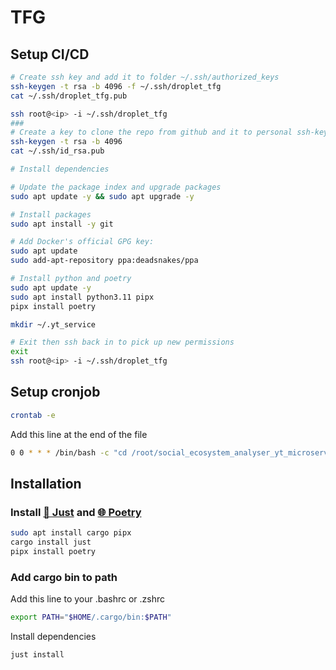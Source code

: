 # TFG

## Setup CI/CD
```bash
# Create ssh key and add it to folder ~/.ssh/authorized_keys
ssh-keygen -t rsa -b 4096 -f ~/.ssh/droplet_tfg
cat ~/.ssh/droplet_tfg.pub

ssh root@<ip> -i ~/.ssh/droplet_tfg
###
# Create a key to clone the repo from github and it to personal ssh-keys
ssh-keygen -t rsa -b 4096
cat ~/.ssh/id_rsa.pub

# Install dependencies

# Update the package index and upgrade packages
sudo apt update -y && sudo apt upgrade -y

# Install packages
sudo apt install -y git

# Add Docker's official GPG key:
sudo apt update
sudo add-apt-repository ppa:deadsnakes/ppa

# Install python and poetry
sudo apt update -y
sudo apt install python3.11 pipx
pipx install poetry

mkdir ~/.yt_service

# Exit then ssh back in to pick up new permissions
exit
ssh root@<ip> -i ~/.ssh/droplet_tfg
```

## Setup cronjob
```bash
crontab -e
```

Add this line at the end of the file
```bash
0 0 * * * /bin/bash -c "cd /root/social_ecosystem_analyser_yt_microservice && bash ./scripts/entrypoint.sh"
```

## Installation

### Install [🤖 Just](https://github.com/casey/just) and [🌐 Poetry](https://python-poetry.org/)

```bash
sudo apt install cargo pipx
cargo install just
pipx install poetry
```

### Add cargo bin to path

Add this line to your .bashrc or .zshrc

```bash
export PATH="$HOME/.cargo/bin:$PATH"
```

Install dependencies
```bash
just install
```

